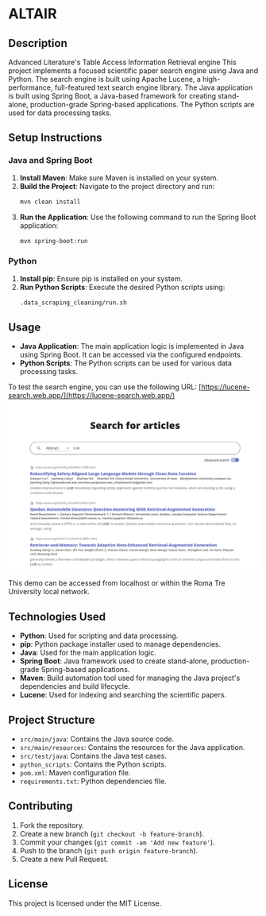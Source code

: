 # ALTAIR

## Description
Advanced Literature's Table Access Information Retrieval engine
This project implements a focused scientific paper search engine using Java and Python. The search engine is built using Apache Lucene, a high-performance, full-featured text search engine library. The Java application is built using Spring Boot, a Java-based framework for creating stand-alone, production-grade Spring-based applications. The Python scripts are used for data processing tasks.

## Setup Instructions

### Java and Spring Boot
1. **Install Maven**: Make sure Maven is installed on your system.
2. **Build the Project**: Navigate to the project directory and run:
    ```sh
    mvn clean install
    ```
3. **Run the Application**: Use the following command to run the Spring Boot application:
    ```sh
    mvn spring-boot:run
    ```

### Python
1. **Install pip**: Ensure pip is installed on your system.
2. **Run Python Scripts**: Execute the desired Python scripts using:
    ```sh
    .data_scraping_cleaning/run.sh
    ```

## Usage
- **Java Application**: The main application logic is implemented in Java using Spring Boot. It can be accessed via the configured endpoints.
- **Python Scripts**: The Python scripts can be used for various data processing tasks.

To test the search engine, you can use the following URL:
[https://lucene-search.web.app/](https://lucene-search.web.app/)
![alt text](./images/example_usage.png)

This demo can be accessed from localhost or within the Roma Tre University local network.

## Technologies Used
- **Python**: Used for scripting and data processing.
- **pip**: Python package installer used to manage dependencies.
- **Java**: Used for the main application logic.
- **Spring Boot**: Java framework used to create stand-alone, production-grade Spring-based applications.
- **Maven**: Build automation tool used for managing the Java project's dependencies and build lifecycle.
- **Lucene**: Used for indexing and searching the scientific papers.

## Project Structure
- `src/main/java`: Contains the Java source code.
- `src/main/resources`: Contains the resources for the Java application.
- `src/test/java`: Contains the Java test cases.
- `python_scripts`: Contains the Python scripts.
- `pom.xml`: Maven configuration file.
- `requirements.txt`: Python dependencies file.


## Contributing
1. Fork the repository.
2. Create a new branch (`git checkout -b feature-branch`).
3. Commit your changes (`git commit -am 'Add new feature'`).
4. Push to the branch (`git push origin feature-branch`).
5. Create a new Pull Request.

## License
This project is licensed under the MIT License.